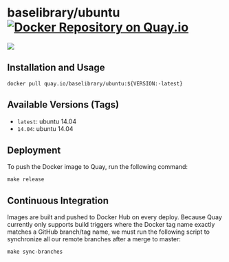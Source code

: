 # baselibrary/ubuntu [![Docker Repository on Quay.io](https://quay.io/repository/baselibrary/ubuntu/status "Docker Repository on Quay.io")](https://quay.io/repository/baselibrary/ubuntu)

[![](http://dockeri.co/image/baselibrary/ubuntu)](https://registry.hub.docker.com/u/baselibrary/ubuntu/)

## Installation and Usage

    docker pull quay.io/baselibrary/ubuntu:${VERSION:-latest}

## Available Versions (Tags)

* `latest`: ubuntu 14.04
* `14.04`: ubuntu 14.04

## Deployment

To push the Docker image to Quay, run the following command:

    make release

## Continuous Integration

Images are built and pushed to Docker Hub on every deploy. Because Quay currently only supports build triggers where the Docker tag name exactly matches a GitHub branch/tag name, we must run the following script to synchronize all our remote branches after a merge to master:

    make sync-branches
